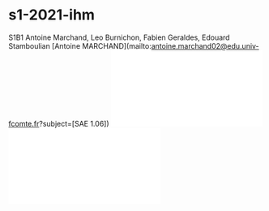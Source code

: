 # s1-2021-ihm
S1B1 Antoine Marchand, Leo Burnichon, Fabien Geraldes, Edouard Stamboulian
[Antoine MARCHAND](mailto:antoine.marchand02@edu.univ-fcomte.fr?subject=[SAE 1.06]) 
![écran de zoning](doc/zoning.odt)
![écran prototype](doc/prototype.odt)


